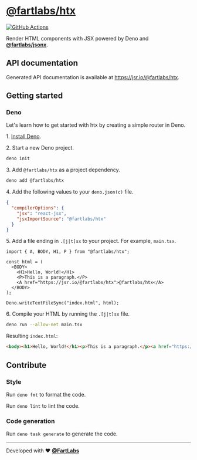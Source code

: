 # [@fartlabs/htx](https://jsr.io/@fartlabs/htx)

[![GitHub Actions](https://github.com/FartLabs/htx/actions/workflows/check.yaml/badge.svg)](https://github.com/FartLabs/htx/actions/workflows/check.yaml)

Render HTML components with JSX powered by Deno and
[**@fartlabs/jsonx**](https://jsr.io/@fartlabs/jsonx).

## API documentation

Generated API documentation is available at <https://jsr.io/@fartlabs/htx>.

## Getting started

### Deno

Let's learn how to get started with htx by creating a simple router in Deno.

1\. [Install Deno](https://docs.deno.com/runtime/manual).

2\. Start a new Deno project.

```sh
deno init
```

3\. Add `@fartlabs/htx` as a project dependency.

```sh
deno add @fartlabs/htx
```

4\. Add the following values to your `deno.json(c)` file.

```json
{
  "compilerOptions": {
    "jsx": "react-jsx",
    "jsxImportSource": "@fartlabs/htx"
  }
}
```

5\. Add a file ending in `.[j|t]sx` to your project. For example, `main.tsx`.

```tsx
import { A, BODY, H1, P } from "@fartlabs/htx";

const html = (
  <BODY>
    <H1>Hello, World!</H1>
    <P>This is a paragraph.</P>
    <A href="https://jsr.io/@fartlabs/htx">@fartlabs/htx</A>
  </BODY>
);

Deno.writeTextFileSync("index.html", html);
```

6\. Compile your HTML by running the `.[j|t]sx` file.

```sh
deno run --allow-net main.tsx
```

Resulting `index.html`:

```html
<body><h1>Hello, World!</h1><p>This is a paragraph.</p><a href="https://jsr.io/@fartlabs/htx">@fartlabs/htx</a></body>
```

## Contribute

### Style

Run `deno fmt` to format the code.

Run `deno lint` to lint the code.

### Code generation

Run `deno task generate` to generate the code.

---

Developed with ❤️ [**@FartLabs**](https://github.com/FartLabs)
